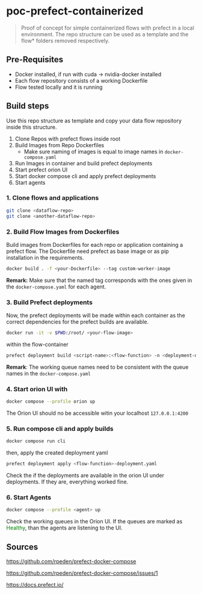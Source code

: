 # poc-prefect-containerized
>Proof of concept for simple containerized flows with prefect in a local environment. The repo structure can be used as a template and the flow* folders removed respectively.

## Pre-Requisites
- Docker installed, if run with cuda -> nvidia-docker installed
- Each flow repository consists of a working Dockerfile
- Flow tested locally and it is running

## Build steps

Use this repo structure as template and copy your data flow repository inside this structure.

1. Clone Repos with prefect flows inside root
2. Build Images from Repo Dockerfiles
    - Make sure naming of images is equal to image names in `docker-compose.yaml`
3. Run Images in container and build prefect deployments
4. Start prefect orion UI
5. Start docker compose cli and apply prefect deployments
6. Start agents

### 1. Clone flows and applications
```bash
git clone <dataflow-repo>
git clone <another-dataflow-repo>
```

### 2. Build Flow Images from Dockerfiles
Build images from Dockerfiles for each repo or application containing a prefect flow. The Dockerfile need prefect as base image or as pip installation in the requirements.

```bash
docker build . -f <your-Dockerfile> --tag custom-worker-image
```
**Remark:** Make sure that the named tag corresponds with the ones given in the `docker-compose.yaml` for each agent.

### 3. Build Prefect deployments

Now, the prefect deployments will be made within each container as the correct dependencies for the prefect builds are available.

```bash
docker run -it -v $PWD:/root/ <your-flow-image>
```

within the flow-container 
```bash
prefect deployment build <script-name>:<flow-function> -n <deployment-name> -q <working-queue-name>
```
**Remark**: The working queue names need to be consistent with the queue names in the `docker-compose.yaml`


### 4. Start orion UI with 
```bash
docker compose --profile orion up
```
The Orion UI should no be accessible witin your localhost `127.0.0.1:4200`

### 5. Run compose cli and apply builds
```bash
docker compose run cli
```
then, apply the created deployment yaml
```bash
prefect deployment apply <flow-function>-deployment.yaml
```
Check the if the deployments are available in the orion UI under deployments. If they are, everything worked fine.

### 6. Start Agents
```bash
docker compose --profile <agent> up
```
Check the working queues in the Orion UI. If the queues are marked as <span style="color:green">Healthy</span>, than the agents are listening to the UI.


## Sources

https://github.com/rpeden/prefect-docker-compose

https://github.com/rpeden/prefect-docker-compose/issues/1

https://docs.prefect.io/
